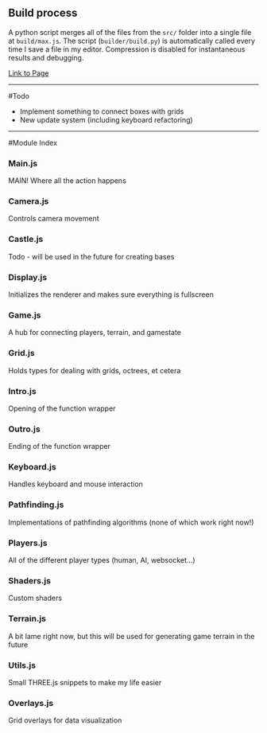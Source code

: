 ## Build process
A python script merges all of the files from the `src/` folder into a single file at `build/max.js`. The script (`builder/build.py`) is automatically called every time I save a file in my editor. Compression is disabled for instantaneous results and debugging.


[Link to Page](http://montythibault.github.com/JSGame/)

---------------------------------------------
#Todo

- Implement something to connect boxes with grids
- New update system (including keyboard refactoring)

---------------------------------------------

#Module Index
### Main.js
MAIN! Where all the action happens

### Camera.js
Controls camera movement

### Castle.js
Todo - will be used in the future for creating bases

### Display.js
Initializes the renderer and makes sure everything is fullscreen

### Game.js
A hub for connecting players, terrain, and gamestate

### Grid.js
Holds types for dealing with grids, octrees, et cetera

### Intro.js
Opening of the function wrapper

### Outro.js 
Ending of the function wrapper

### Keyboard.js
Handles keyboard and mouse interaction

### Pathfinding.js
Implementations of pathfinding algorithms (none of which work right now!)

### Players.js
All of the different player types (human, AI, websocket...)

### Shaders.js
Custom shaders

### Terrain.js 
A bit lame right now, but this will be used for generating game terrain in the future

### Utils.js
Small THREE.js snippets to make my life easier

### Overlays.js
Grid overlays for data visualization